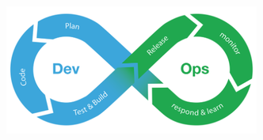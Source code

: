 <h1 class="title" style="display:none">DevOps</h1>


<img src="media\images\devops.png" alt="devops" style="margin: 15px 0px;
                                                    background: none;
                                                    border: 0;
                                                    box-shadow: none;
                                                    ">